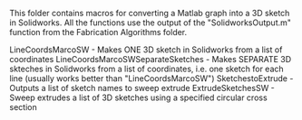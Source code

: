 This folder contains macros for converting a Matlab graph into a 3D sketch in Solidworks.
All the functions use the output of the "SolidworksOutput.m" function from the Fabrication Algorithms folder.

LineCoordsMarcoSW - Makes ONE 3D sketch in Solidworks from a list of coordinates
LineCoordsMarcoSWSeparateSketches - Makes SEPARATE 3D skteches in Solidworks from a list of coordinates, i.e. one sketch for each line (usually works better than "LineCoordsMarcoSW")
SketchestoExtrude - Outputs a list of sketch names to sweep extrude
ExtrudeSketchesSW - Sweep extrudes a list of 3D sketches using a specified circular cross section
